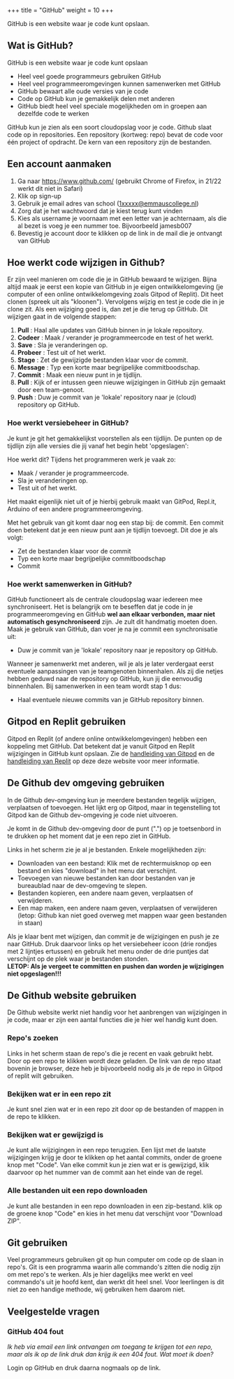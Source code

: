 +++
title = "GitHub"
weight = 10
+++

GitHub is een website waar je code kunt opslaan.
<!--more-->

## Wat is GitHub?
GitHub is een website waar je code kunt opslaan 
- Heel veel goede programmeurs gebruiken GitHub
- Heel veel programmeeromgevingen kunnen samenwerken met GitHub
- GitHub bewaart alle oude versies van je code
- Code op GitHub kun je gemakkelijk delen met anderen
- GitHub biedt heel veel speciale mogelijkheden om in groepen aan dezelfde code te werken

GitHub kun je zien als een soort cloudopslag voor je code. Github slaat code op in repositories. Een repository (kortweg: repo) bevat de code voor één project of opdracht. De kern van een repository zijn de bestanden.

## Een account aanmaken
1. Ga naar https://www.github.com/ (gebruikt Chrome of Firefox, in 21/22 werkt dit niet in Safari)
2. Klik op sign-up
3. Gebruik je email adres van school (1xxxxx@emmauscollege.nl)
4. Zorg dat je het wachtwoord dat je kiest terug kunt vinden
5. Kies als username je voornaam met een letter van je achternaam, als die al bezet is voeg je een nummer toe. Bijvoorbeeld jamesb007
6. Bevestig je account door te klikken op de link in de mail die je ontvangt van GitHub

## Hoe werkt code wijzigen in Github?
Er zijn veel manieren om code die je in GitHub bewaard te wijzigen. Bijna altijd maak je eerst een kopie van GitHub in je eigen ontwikkelomgeving (je computer of een online ontwikkelomgeving zoals Gitpod of Replit). Dit heet clonen (spreek uit als "kloonen"). Vervolgens wijzig en test je code die in je clone zit. Als een wijziging goed is, dan zet je die terug op GitHub. Dit wijzigen gaat in de volgende stappen:
1. **Pull** : Haal alle updates van GitHub binnen in je lokale repository.
2. **Codeer** : Maak / verander je programmeercode en test of het werkt.
3. **Save** : Sla je veranderingen op.
4. **Probeer** : Test uit of het werkt.
5. **Stage** : Zet de gewijzigde bestanden klaar voor de commit.
6. **Message** : Typ een korte maar begrijpelijke commitboodschap.
7. **Commit** : Maak een nieuw punt in je tijdlijn.
8. **Pull** : Kijk of er intussen geen nieuwe wijzigingen in GitHub zijn gemaakt door een team-genoot. 
8. **Push** : Duw je commit van je 'lokale' repository naar je (cloud) repository op GitHub.

### Hoe werkt versiebeheer in GitHub?
Je kunt je git het gemakkelijkst voorstellen als een tijdlijn. De punten op de tijdlijn zijn alle versies die jij vanaf het begin hebt 'opgeslagen':

Hoe werkt dit? Tijdens het programmeren werk je vaak zo:

- Maak / verander je programmeercode.
- Sla je veranderingen op.
- Test uit of het werkt.

Het maakt eigenlijk niet uit of je hierbij gebruik maakt van GitPod, Repl.it, Arduino of een andere programmeeromgeving.

Met het gebruik van git komt daar nog een stap bij: de commit. Een commit doen betekent dat je een nieuw punt aan je tijdlijn toevoegt. Dit doe je als volgt:

- Zet de bestanden klaar voor de commit
- Typ een korte maar begrijpelijke commitboodschap
- Commit

### Hoe werkt samenwerken in GitHub?
GitHub functioneert als de centrale cloudopslag waar iedereen mee synchroniseert.
Het is belangrijk om te beseffen dat je code in je programmeeromgeving en GitHub **wel aan elkaar verbonden, maar niet automatisch gesynchroniseerd** zijn. Je zult dit handmatig moeten doen. Maak je gebruik van GitHub, dan voer je na je commit een synchronisatie uit:

- Duw je commit van je 'lokale' repository naar je repository op GitHub.

Wanneer je samenwerkt met anderen, wil je als je later verdergaat eerst eventuele aanpassingen van je teamgenoten binnenhalen. Als zij die netjes hebben geduwd naar de repository op GitHub, kun jij die eenvoudig binnenhalen. Bij samenwerken in een team wordt stap 1 dus:

- Haal eventuele nieuwe commits van je GitHub repository binnen.


## Gitpod en Replit gebruiken
Gitpod en Replit (of andere online ontwikkelomgevingen) hebben een koppeling met GitHub. Dat betekent dat je vanuit Gitpod en Replit wijzigingen in GitHub kunt opslaan. Zie de [handleiding van Gitpod](../gitpod/) en de [handleiding van Replit](../replit/) op deze deze website voor meer informatie.

## De Github dev omgeving gebruiken
In de Github dev-omgeving kun je meerdere bestanden tegelijk wijzigen, verplaatsen of toevoegen. Het lijkt erg op Gitpod, maar in tegenstelling tot Gitpod kan de Github dev-omgeving je code niet uitvoeren. 

Je komt in de Github dev-omgeving door de punt (".") op je toetsenbord in te drukken op het moment dat je een repo ziet in GitHub. 

Links in het scherm zie je al je bestanden. Enkele mogelijkheden zijn:
- Downloaden van een bestand: Klik met de rechtermuisknop op een bestand en kies "download" in het menu dat verschijnt.
- Toevoegen van nieuwe bestanden kan door bestanden van je bureaublad naar de dev-omgeving te slepen.
- Bestanden kopieren, een andere naam geven, verplaatsen of verwijderen.
- Een map maken, een andere naam geven, verplaatsen of verwijderen (letop: Github kan niet goed overweg met mappen waar geen bestanden in staan)

Als je klaar bent met wijzigen, dan commit je de wijzigingen en push je ze naar GitHub. Druk daarvoor links op het versiebeheer icoon (drie rondjes met 2 lijntjes ertussen) en gebruik het menu onder de drie puntjes dat verschijnt op de plek waar je bestanden stonden. <br>
**LETOP: Als je vergeet te committen en pushen dan worden je wijzigingen niet opgeslagen!!!**

## De Github website gebruiken
De Github website werkt niet handig voor het aanbrengen van wijzigingen in je code, maar er zijn een aantal functies die je hier wel handig kunt doen.

### Repo's zoeken
Links in het scherm staan de repo's die je recent en vaak gebruikt hebt. Door op een repo te klikken wordt deze geladen. De link van de repo staat bovenin je browser, deze heb je bijvoorbeeld nodig als je de repo in Gitpod of replit wilt gebruiken.

### Bekijken wat er in een repo zit
Je kunt snel zien wat er in een repo zit door op de bestanden of mappen in de repo te klikken.

### Bekijken wat er gewijzigd is
Je kunt alle wijzigingen in een repo terugzien. Een lijst met de laatste wijzigingen krijg je door te klikken op het aantal commits, onder de groene knop met "Code". Van elke commit kun je zien wat er is gewijzigd, klik daarvoor op het nummer van de commit aan het einde van de regel.

### Alle bestanden uit een repo downloaden
Je kunt alle bestanden in een repo downloaden in een zip-bestand. klik op de groene knop "Code" en kies in het menu dat verschijnt voor "Download ZIP".


## Git gebruiken 
Veel programmeurs gebruiken git op hun computer om code op de slaan in repo's. Git is een programma waarin alle commando's zitten die nodig zijn om met repo's te werken. Als je hier dagelijks mee werkt en veel commando's uit je hoofd kent, dan werkt dit heel snel. Voor leerlingen is dit niet zo een handige methode, wij gebruiken hem daarom niet.

## Veelgestelde vragen
### GitHub 404 fout
*Ik heb via email een link ontvangen om toegang te krijgen tot een repo, maar als ik op de link druk dan krijg ik een 404 fout. Wat moet ik doen?*

Login op GitHub en druk daarna nogmaals op de link.

